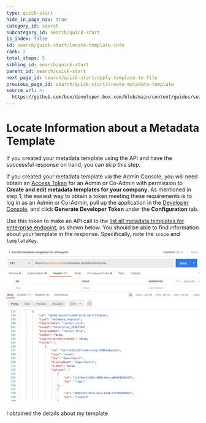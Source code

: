 ```yaml
---
type: quick-start
hide_in_page_nav: true
category_id: search
subcategory_id: search/quick-start
is_index: false
id: search/quick-start/locate-template-info
rank: 2
total_steps: 5
sibling_id: search/quick-start
parent_id: search/quick-start
next_page_id: search/quick-start/apply-template-to-file
previous_page_id: search/quick-start/create-metadata-template
source_url: >-
  https://github.com/box/developer.box.com/blob/main/content/guides/search/quick-start/2-locate-template-info.md
---
```

# Locate Information about a Metadata Template

<Message warning>

If you created your metadata template using the API and have the successful
response on hand, you can skip this step.

</Message>

If you created your metadata template via the Admin Console, you will need
obtain an [Access Token][at] for an Admin or Co-Admin with permission to
**Create and edit metadata templates for your company**. As mentioned in
step 1, the easiest way to obtain a token meeting these requirements is to log
in as an Admin or Co-Admin, pull up the application in the
[Developer Console][dc], and click **Generate Developer Token** under the
**Configuration** tab. 

Use this token to make an API call to the
[list all metadata templates for enterprise endpoint][metadata-list], as shown
below. You should be able to find information about your template in the
response. Specifically, note the `scope` and `templateKey`. 

<ImageFrame center>

![List All Templates](./images/list-all-templates.png)

</ImageFrame>

<Next>

I obtained the details about my template

</Next>

[at]: g://authentication/tokens/
[dc]: https://account.box.com/developers/console
[metadata-list]: e://get-metadata-templates-enterprise/
